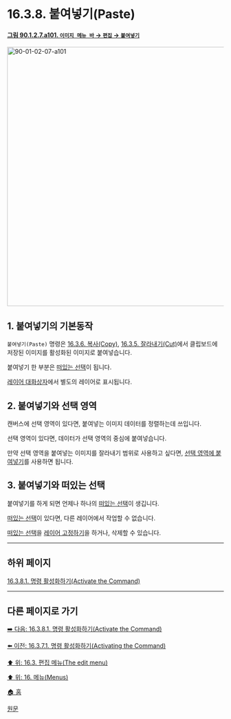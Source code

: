 # 16.3.8. 붙여넣기(Paste)

<a id="90-01-02-07-a101"></a>

#### [그림 90.1.2.7.a101. `이미지 메뉴 바` → `편집` → `붙여넣기`](./90-01-02-07-paste.md#90-01-02-07-a101)
<img width="980" height="601" alt="90-01-02-07-a101" src="https://github.com/user-attachments/assets/a0b28e0a-bfd3-4885-9d23-52b5f8777337" />

<a id="16-03-08-s1"></a>

## 1. 붙여넣기의 기본동작
`붙여넣기(Paste)` 명령은 [16.3.6. 복사(Copy)](./16-03-06-00-copy.md), [16.3.5. 잘라내기(Cut)](./16-03-05-00-cut.md)에서 클립보드에 저장된 이미지를 활성화된 이미지로 붙여넣습니다.

붙여넣기 한 부분은 [떠있는 선택](./04-02-01-there-is-a-floating-selection.md)이 됩니다.

[레이어 대화상자](./15-02-01-00-layers_dialog.md)에서 별도의 레이어로 표시됩니다.

<a id="16-03-08-s2"></a>

## 2. 붙여넣기와 선택 영역
캔버스에 선택 영역이 있다면, 붙여넣는 이미지 데이터를 정렬하는데 쓰입니다.

선택 영역이 있다면, 데이터가 선택 영역의 중심에 붙여넣습니다.

만약 선택 영역을 붙여넣는 이미지를 잘라내기 범위로 사용하고 싶다면, [선택 영역에 붙여넣기](./16-03-09-00-paste_into_selection.md)를 사용하면 됩니다.

<a id="16-03-08-s3"></a>

## 3. 붙여넣기와 떠있는 선택
붙여넣기를 하게 되면 언제나 하나의 [떠있는 선택](./04-02-01-there-is-a-floating-selection.md)이 생깁니다.

[떠있는 선택](./04-02-01-there-is-a-floating-selection.md)이 있다면, 다른 레이어에서 작업할 수 없습니다.

[떠있는 선택](./04-02-01-there-is-a-floating-selection.md)을 [레이어 고정하기](./16-07-06-anchor-layer.md)을 하거나, 삭제할 수 있습니다.

***

## 하위 페이지

[16.3.8.1. 명령 활성화하기(Activate the Command)](./16-03-08-01-activate_the_command.md)

***

## 다른 페이지로 가기

[➡️ 다음: 16.3.8.1. 명령 활성화하기(Activate the Command)](./16-03-08-01-activate_the_command.md)

[⬅️ 이전: 16.3.7.1. 명령 활성화하기(Activating the Command)](./16-03-07-01-activating_the_command.md)

[⬆️ 위: 16.3. 편집 메뉴(The edit menu)](./16-03-00-the-edit-menu.md)

[⬆️ 위: 16. 메뉴(Menus)](./16-00-menus.md)

[🏠 홈](./00-home.md)

[원문](https://docs.gimp.org/2.10/ko/gimp-edit-paste.html)